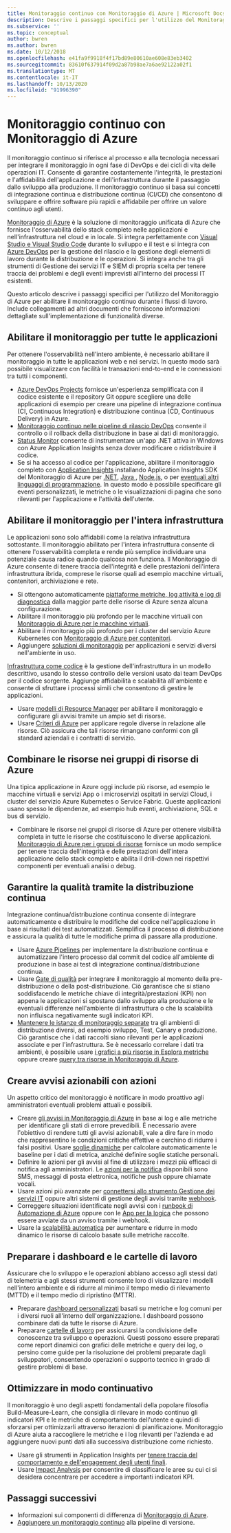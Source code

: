 ```yaml
---
title: Monitoraggio continuo con Monitoraggio di Azure | Microsoft Docs
description: Descrive i passaggi specifici per l'utilizzo del Monitoraggio di Azure per abilitare il monitoraggio continuo durante i flussi di lavoro.
ms.subservice: ''
ms.topic: conceptual
author: bwren
ms.author: bwren
ms.date: 10/12/2018
ms.openlocfilehash: e41fa9f9918f4f17bd89e80610ae608e83eb3402
ms.sourcegitcommit: 83610f637914f09d2a87b98ae7a6ae92122a02f1
ms.translationtype: MT
ms.contentlocale: it-IT
ms.lasthandoff: 10/13/2020
ms.locfileid: "91996390"
---
```

# <a name="continuous-monitoring-with-azure-monitor"></a>Monitoraggio continuo con Monitoraggio di Azure

Il monitoraggio continuo si riferisce al processo e alla tecnologia necessari per integrare il monitoraggio in ogni fase di DevOps e dei cicli di vita delle operazioni IT. Consente di garantire costantemente l'integrità, le prestazioni e l'affidabilità dell'applicazione e dell'infrastruttura durante il passaggio dallo sviluppo alla produzione. Il monitoraggio continuo si basa sui concetti di integrazione continua e distribuzione continua (CI/CD) che consentono di sviluppare e offrire software più rapidi e affidabile per offrire un valore continuo agli utenti.

[Monitoraggio di Azure](overview.md) è la soluzione di monitoraggio unificata di Azure che fornisce l'osservabilità dello stack completo nelle applicazioni e nell'infrastruttura nel cloud e in locale. Si integra perfettamente con [Visual Studio e Visual Studio Code](https://visualstudio.microsoft.com/) durante lo sviluppo e il test e si integra con [Azure DevOps](/azure/devops/user-guide/index) per la gestione del rilascio e la gestione degli elementi di lavoro durante la distribuzione e le operazioni. Si integra anche tra gli strumenti di Gestione dei servizi IT e SIEM di propria scelta per tenere traccia dei problemi e degli eventi imprevisti all'interno dei processi IT esistenti.

Questo articolo descrive i passaggi specifici per l'utilizzo del Monitoraggio di Azure per abilitare il monitoraggio continuo durante i flussi di lavoro. Include collegamenti ad altri documenti che forniscono informazioni dettagliate sull'implementazione di funzionalità diverse.


## <a name="enable-monitoring-for-all-your-applications"></a>Abilitare il monitoraggio per tutte le applicazioni
Per ottenere l'osservabilità nell'intero ambiente, è necessario abilitare il monitoraggio in tutte le applicazioni web e nei servizi. In questo modo sarà possibile visualizzare con facilità le transazioni end-to-end e le connessioni tra tutti i componenti.

- [Azure DevOps Projects](../devops-project/overview.md) fornisce un'esperienza semplificata con il codice esistente e il repository Git oppure scegliere una delle applicazioni di esempio per creare una pipeline di integrazione continua (CI, Continuous Integration) e distribuzione continua (CD, Continuous Delivery) in Azure.
- [Monitoraggio continuo nelle pipeline di rilascio DevOps](./app/continuous-monitoring.md) consente il controllo o il rollback della distribuzione in base ai dati di monitoraggio.
- [Status Monitor](./app/monitor-performance-live-website-now.md) consente di instrumentare un'app .NET attiva in Windows con Azure Application Insights senza dover modificare o ridistribuire il codice.
- Se si ha accesso al codice per l'applicazione, abilitare il monitoraggio completo con [Application Insights](./app/app-insights-overview.md) installando Application Insights SDK del Monitoraggio di Azure per [.NET](./learn/quick-monitor-portal.md), [Java ](./app/java-get-started.md), [Node.js](./learn/nodejs-quick-start.md), o per [eventuali altri linguaggi di programmazione](./app/platforms.md). In questo modo è possibile specificare gli eventi personalizzati, le metriche o le visualizzazioni di pagina che sono rilevanti per l'applicazione e l'attività dell'utente.



## <a name="enable-monitoring-for-your-entire-infrastructure"></a>Abilitare il monitoraggio per l'intera infrastruttura
Le applicazioni sono solo affidabili come la relativa infrastruttura sottostante. Il monitoraggio abilitato per l'intera infrastruttura consente di ottenere l'osservabilità completa e rende più semplice individuare una potenziale causa radice quando qualcosa non funziona. Il Monitoraggio di Azure consente di tenere traccia dell'integrità e delle prestazioni dell'intera infrastruttura ibrida, comprese le risorse quali ad esempio macchine virtuali, contenitori, archiviazione e rete.

- Si ottengono automaticamente [piattaforme metriche, log attività e log di diagnostica](platform/data-sources.md) dalla maggior parte delle risorse di Azure senza alcuna configurazione.
- Abilitare il monitoraggio più profondo per le macchine virtuali con [Monitoraggio di Azure per le macchine virtuali](insights/vminsights-overview.md).
-  Abilitare il monitoraggio più profondo per i cluster del servizio Azure Kubernetes con [Monitoraggio di Azure per contenitori](insights/container-insights-overview.md).
- Aggiungere [soluzioni di monitoraggio](./monitor-reference.md) per applicazioni e servizi diversi nell'ambiente in uso.


[Infrastruttura come codice](/azure/devops/learn/what-is-infrastructure-as-code) è la gestione dell'infrastruttura in un modello descrittivo, usando lo stesso controllo delle versioni usato dai team DevOps per il codice sorgente. Aggiunge affidabilità e scalabilità all'ambiente e consente di sfruttare i processi simili che consentono di gestire le applicazioni.

-  Usare [modelli di Resource Manager](./samples/resource-manager-workspace.md) per abilitare il monitoraggio e configurare gli avvisi tramite un ampio set di risorse.
- Usare [Criteri di Azure](../governance/policy/overview.md) per applicare regole diverse in relazione alle risorse. Ciò assicura che tali risorse rimangano conformi con gli standard aziendali e i contratti di servizio. 


##  <a name="combine-resources-in-azure-resource-groups"></a>Combinare le risorse nei gruppi di risorse di Azure
Una tipica applicazione in Azure oggi include più risorse, ad esempio le macchine virtuali e servizi App o i microservizi ospitati in servizi Cloud, i cluster del servizio Azure Kubernetes o Service Fabric. Queste applicazioni usano spesso le dipendenze, ad esempio hub eventi, archiviazione, SQL e bus di servizio.

- Combinare le risorse nei gruppi di risorse di Azure per ottenere visibilità completa in tutte le risorse che costituiscono le diverse applicazioni. [Monitoraggio di Azure per i gruppi di risorse](./insights/resource-group-insights.md) fornisce un modo semplice per tenere traccia dell'integrità e delle prestazioni dell'intera applicazione dello stack completo e abilita il drill-down nei rispettivi componenti per eventuali analisi o debug.

## <a name="ensure-quality-through-continuous-deployment"></a>Garantire la qualità tramite la distribuzione continua
Integrazione continua/distribuzione continua consente di integrare automaticamente e distribuire le modifiche del codice nell'applicazione in base ai risultati dei test automatizzati. Semplifica il processo di distribuzione e assicura la qualità di tutte le modifiche prima di passare alla produzione.


- Usare [Azure Pipelines](/azure/devops/pipelines) per implementare la distribuzione continua e automatizzare l'intero processo dal commit del codice all'ambiente di produzione in base ai test di integrazione continua/distribuzione continua.
- Usare [Gate di qualità](/azure/devops/pipelines/release/approvals/gates) per integrare il monitoraggio al momento della pre-distribuzione o della post-distribuzione. Ciò garantisce che si stiano soddisfacendo le metriche chiave di integrità/prestazioni (KPI) non appena le applicazioni si spostano dallo sviluppo alla produzione e le eventuali differenze nell'ambiente di infrastruttura o che la scalabilità non influisca negativamente sugli indicatori KPI.
- [Mantenere le istanze di monitoraggio separate](./app/separate-resources.md) tra gli ambienti di distribuzione diversi, ad esempio sviluppo, Test, Canary e produzione. Ciò garantisce che i dati raccolti siano rilevanti per le applicazioni associate e per l'infrastruttura. Se è necessario correlare i dati tra ambienti, è possibile usare [i grafici a più risorse in Esplora metriche](./platform/metrics-charts.md) oppure creare [query tra risorse in Monitoraggio di Azure](log-query/cross-workspace-query.md).


## <a name="create-actionable-alerts-with-actions"></a>Creare avvisi azionabili con azioni
Un aspetto critico del monitoraggio è notificare in modo proattivo agli amministratori eventuali problemi attuali e possibili. 

- Creare [gli avvisi in Monitoraggio di Azure](./platform/alerts-overview.md) in base ai log e alle metriche per identificare gli stati di errore prevedibili. È necessario avere l'obiettivo di rendere tutti gli avvisi azionabili, vale a dire fare in modo che rappresentino le condizioni critiche effettive e cerchino di ridurre i falsi positivi. Usare [soglie dinamiche](platform/alerts-dynamic-thresholds.md) per calcolare automaticamente le baseline per i dati di metrica, anziché definire soglie statiche personali. 
- Definire le azioni per gli avvisi al fine di utilizzare i mezzi più efficaci di notifica agli amministratori. Le [azioni per la notifica](platform/action-groups.md#create-an-action-group-by-using-the-azure-portal) disponibili sono SMS, messaggi di posta elettronica, notifiche push oppure chiamate vocali.
- Usare azioni più avanzate per [connettersi allo strumento Gestione dei servizi IT](platform/itsmc-overview.md) oppure altri sistemi di gestione degli avvisi tramite [webhook](platform/activity-log-alerts-webhook.md).
- Correggere situazioni identificate negli avvisi con i [runbook di Automazione di Azure](../automation/automation-webhooks.md) oppure con le [App per la logica](/connectors/custom-connectors/create-webhook-trigger) che possono essere avviate da un avviso tramite i webhook. 
- Usare la [scalabilità automatica](./learn/tutorial-autoscale-performance-schedule.md) per aumentare e ridurre in modo dinamico le risorse di calcolo basate sulle metriche raccolte.

## <a name="prepare-dashboards-and-workbooks"></a>Preparare i dashboard e le cartelle di lavoro
Assicurare che lo sviluppo e le operazioni abbiano accesso agli stessi dati di telemetria e agli stessi strumenti consente loro di visualizzare i modelli nell'intero ambiente e di ridurre al minimo il tempo medio di rilevamento (MTTD) e il tempo medio di ripristino (MTTR).

- Preparare [dashboard personalizzati](./learn/tutorial-app-dashboards.md) basati su metriche e log comuni per i diversi ruoli all'interno dell'organizzazione. I dashboard possono combinare dati da tutte le risorse di Azure.
- Preparare [cartelle di lavoro](./platform/workbooks-overview.md) per assicurarsi la condivisione delle conoscenze tra sviluppo e operazioni. Questi possono essere preparati come report dinamici con grafici delle metriche e query dei log, o persino come guide per la risoluzione dei problemi preparate dagli sviluppatori, consentendo operazioni o supporto tecnico in grado di gestire problemi di base.

## <a name="continuously-optimize"></a>Ottimizzare in modo continuativo
 Il monitoraggio è uno degli aspetti fondamentali della popolare filosofia Build-Measure-Learn, che consiglia di rilevare in modo continuo gli indicatori KPI e le metriche di comportamento dell'utente e quindi di sforzarsi per ottimizzarli attraverso iterazioni di pianificazione. Monitoraggio di Azure aiuta a raccogliere le metriche e i log rilevanti per l'azienda e ad aggiungere nuovi punti dati alla successiva distribuzione come richiesto.

- Usare gli strumenti in Application Insights per [tenere traccia del comportamento e dell'engagement degli utenti finali](./learn/tutorial-users.md).
- Usare [Impact Analysis](./app/usage-impact.md) per consentire di classificare le aree su cui ci si desidera concentrare per accedere a importanti indicatori KPI.


## <a name="next-steps"></a>Passaggi successivi

- Informazioni sui componenti di differenza di [Monitoraggio di Azure](overview.md).
- [Aggiungere un monitoraggio continuo](./app/continuous-monitoring.md) alla pipeline di versione.